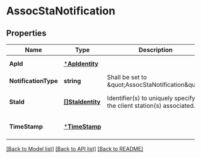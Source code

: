 # AssocStaNotification

## Properties
Name | Type | Description | Notes
------------ | ------------- | ------------- | -------------
**ApId** | [***ApIdentity**](ApIdentity.md) |  | [default to null]
**NotificationType** | **string** | Shall be set to \&quot;AssocStaNotification\&quot;. | [default to null]
**StaId** | [**[]StaIdentity**](StaIdentity.md) | Identifier(s) to uniquely specify the client station(s) associated. | [optional] [default to null]
**TimeStamp** | [***TimeStamp**](TimeStamp.md) |  | [optional] [default to null]

[[Back to Model list]](../README.md#documentation-for-models) [[Back to API list]](../README.md#documentation-for-api-endpoints) [[Back to README]](../README.md)


